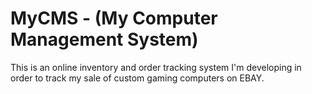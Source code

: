 # MyCMS - (My Computer Management System)

This is an online inventory and order tracking system I'm developing in order to track my sale of custom gaming computers on EBAY.